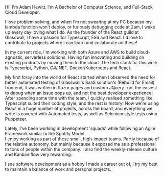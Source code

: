 Hi! I'm Adam Hewitt. I'm A Bachelor of Computer Science, and Full-Stack Cloud Developer.  
  
I love problem solving, and when I'm not swearing at my PC because my lambda function won't deploy, or furiously debugging code at 2am, I wake up every day loving what I do. As the founder of the React guild at Glasswall, I have a passion for Typescript, ES6 and React. I'd love to contribute to projects where I can learn and collaborate on these!  
  
In my current role, I'm working with both Azure and AWS to build cloud-agnostic, serverless solutions. Having fun innovating and building on existing products by moving them to the cloud. The tech stack for this work is Typescript, Python, C#/.NET, Docker/Kubernetes and React. 
  
My first foray into the world of React started when I observed the need for better automated testing of Glasswall's SaaS solution's (Rebuild for Email) frontend, it was written in Razor pages and custom JQuery -not the easiest to debug when an issue pops up, and not the best developer experience! After spending some time with the team, I quickly realised something like Typescript suited their coding style, and the rest is history! Now we're using React in a huge number of projects, across the board, and everything we write is covered with Automated tests, as well as Selenium style tests using Puppeteer.
  
Lately, I've been working in development 'squads' while following an Agile Framework similar to the Spotify Model.  
I enjoy working as part of these small, high-impact teams. Partly because of the relative autonomy, but mainly because it exposed me as a professional to tons of people within the company. I also find the weekly-release culture and Kanban flow very rewarding.  
  
I see software development as a hobby I made a career out of, I try my best to maintain a balance of work and personal projects.
